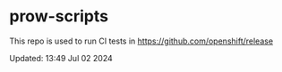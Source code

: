 # prow-scripts

This repo is used to run CI tests in https://github.com/openshift/release

Updated: 13:49 Jul 02 2024